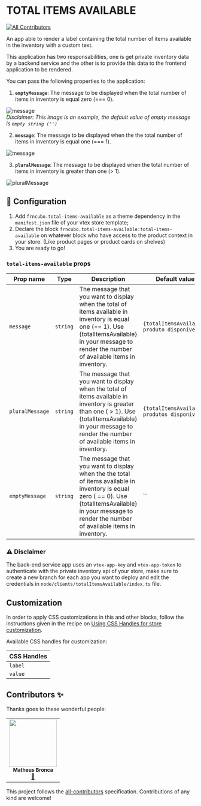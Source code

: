 # TOTAL ITEMS AVAILABLE

<!-- DOCS-IGNORE:start -->
<!-- ALL-CONTRIBUTORS-BADGE:START - Do not remove or modify this section -->

[![All Contributors](https://img.shields.io/badge/all_contributors-1-orange.svg?style=flat-square)](#contributors-)

<!-- ALL-CONTRIBUTORS-BADGE:END -->
<!-- DOCS-IGNORE:end -->

An app able to render a label containing the total number of items available in the inventory with a custom text.

This application has two responsabilities, one is get private inventory data by a backend service and the other is to provide this data to the frontend application to be rendered.

You can pass the following properties to the application:

1. **`emptyMessage`**: The message to be displayed when the total number of items in inventory is equal zero (=== 0).

![message](https://frncubo.vteximg.com.br/arquivos/total-available-items-empty-message.png)<br>
_Disclaimer: This image is an example, the default value of empty message is `empty string ('')`_

2. **`message`**: The message to be displayed when the the total number of items in inventory is equal one (=== 1).

![message](https://frncubo.vteximg.com.br/arquivos/total-available-items-message.png)

3. **`pluralMessage`**: The message to be displayed when the total number of items in inventory is greater than one (> 1).

![pluralMessage](https://frncubo.vteximg.com.br/arquivos/total-available-items-plural-message.png)

## 🔨 Configuration

1. Add `frncubo.total-items-available` as a theme dependency in the `manifest.json` file of your vtex store template;
2. Declare the block `frncubo.total-items-available:total-items-available` on whatever block who have access to the product context in your store. (Like product pages or product cards on shelves)
3. You are ready to go!

### `total-items-available` props

| Prop name       | Type     | Description                                                                                                                                                                                                     | Default value                                |
| --------------- | -------- | --------------------------------------------------------------------------------------------------------------------------------------------------------------------------------------------------------------- | -------------------------------------------- |
| `message`       | `string` | The message that you want to display when the total of items available in inventory is equal one (== 1). Use {totalItemsAvailable} in your message to render the number of available items in inventory.        | `{totalItemsAvailable} produto disponível`   |
| `pluralMessage` | `string` | The message that you want to display when the total of items available in inventory is greater than one ( > 1). Use {totalItemsAvailable} in your message to render the number of available items in inventory. | `{totalItemsAvailable} produtos disponíveis` |
| `emptyMessage`  | `string` | The message that you want to display when the the total of items available in inventory is equal zero ( == 0). Use {totalItemsAvailable} in your message to render the number of available items in inventory.  | ``                                           |

### ⚠️ Disclaimer

The back-end service app uses an `vtex-app-key` and `vtex-app-token` to authenticate with the private inventory api of your store, make sure to create a new branch for each app you want to deploy and edit the credentials in `node/clients/totalItemsAvailable/index.ts` file.

## Customization

In order to apply CSS customizations in this and other blocks, follow the instructions given in the recipe on [Using CSS Handles for store customization](https://vtex.io/docs/recipes/style/using-css-handles-for-store-customization).

Available CSS handles for customization:

| CSS Handles |
| ----------- |
| `label`     |
| `value`     |

<!-- DOCS-IGNORE:start -->

## Contributors ✨

Thanks goes to these wonderful people:

<!-- ALL-CONTRIBUTORS-LIST:START - Do not remove or modify this section -->
<!-- prettier-ignore-start -->
<!-- markdownlint-disable -->

<table>
  <tr>
    <td align="center" ><a href="https://github.com/matheusbronca"><img width="127" src="https://avatars.githubusercontent.com/u/61763034?v=4" width="100px;" alt=""/><br /><sub><b>Matheus Bronca</b></sub></a><br /><a href="https://bitbucket.org/frncomunicacao/frn.app-io.total-items-available/commits/" title="Documentation">📖</a></td>
  </tr>
</table>

<!-- markdownlint-enable -->
<!-- prettier-ignore-end -->

<!-- ALL-CONTRIBUTORS-LIST:END -->

This project follows the [all-contributors](https://github.com/all-contributors/all-contributors) specification. Contributions of any kind are welcome!

<!-- DOCS-IGNORE:end -->
